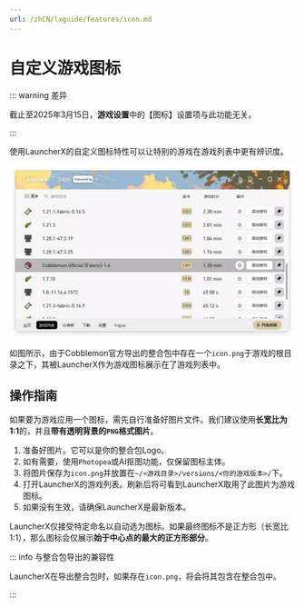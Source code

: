 ```yaml
---
url: /zhCN/lxguide/features/icon.md
---
```

# 自定义游戏图标

::: warning 差异

截止至2025年3月15日，**游戏设置**中的【图标】设置项与此功能无关。

:::

使用LauncherX的自定义图标特性可以让特别的游戏在游戏列表中更有辨识度。

![](/img/lxguide/features/game-icon.webp)

如图所示，由于Cobblemon官方导出的整合包中存在一个`icon.png`于游戏的根目录之下，其被LauncherX作为游戏图标展示在了游戏列表中。

## 操作指南

如果要为游戏应用一个图标，需先自行准备好图片文件。我们建议使用**长宽比为1:1**的，并且**带有透明背景的`PNG`格式图片**。

1. 准备好图片。它可以是你的整合包Logo。
2. 如有需要，使用`Photopea`或AI抠图功能，仅保留图标主体。
3. 将图片保存为`icon.png`并放置在`~/<游戏目录>/versions/<你的游戏版本>/`下。
4. 打开LauncherX的游戏列表。刷新后将可看到LauncherX取用了此图片为游戏图标。
5. 如果没有生效，请确保LauncherX是最新版本。

LauncherX仅接受特定命名以自动选为图标。如果最终图标不是正方形（长宽比1:1），那么图标会仅展示**始于中心点的最大的正方形部分**。

::: info 与整合包导出的兼容性

LauncherX在导出整合包时，如果存在`icon.png`，将会将其包含在整合包中。

:::
